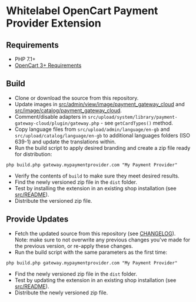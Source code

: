 # Whitelabel OpenCart Payment Provider Extension

## Requirements

- PHP 7.1+
- [OpenCart 3+ Requirements](https://docs.opencart.com/requirements/)

## Build

* Clone or download the source from this repository.
* Update images in [src/admin/view/image/payment_gateway_cloud](src/upload/admin/view/image/payment_gateway_cloud) and [src/image/catalog/payment_gateway_cloud](src/upload/image/catalog/payment_gateway_cloud).
* Comment/disable adapters in `src/upload/system/library/payment-gateway-cloud/plugin/gateway.php` - see `getCardTypes()` method.
* Copy language files from `src/upload/admin/language/en-gb` and `src/upload/catalog/language/en-gb` to additional languages folders (ISO 639-1) and update the translations within.
* Run the build script to apply desired branding and create a zip file ready for distribution:
```shell script
php build.php gateway.mypaymentprovider.com "My Payment Provider"
```
- Verify the contents of `build` to make sure they meet desired results.
- Find the newly versioned zip file in the `dist` folder.
- Test by installing the extension in an existing shop installation (see [src/README](src/README.md)).
- Distribute the versioned zip file.

## Provide Updates

- Fetch the updated source from this repository (see [CHANGELOG](CHANGELOG.md)).<br>Note: make sure to not overwrite any previous changes you've made for the previous version, or re-apply these changes.
- Run the build script with the same parameters as the first time:
```shell script
php build.php gateway.mypaymentprovider.com "My Payment Provider"
```
- Find the newly versioned zip file in the `dist` folder.
- Test by updating the extension in an existing shop installation (see [src/README](src/README.md)).
- Distribute the newly versioned zip file.
